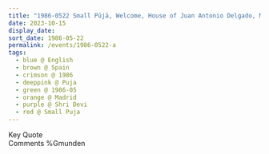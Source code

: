 ```yaml
---
title: "1986-0522 Small Pūjā, Welcome, House of Juan Antonio Delgado, Madrid, Spain"
date: 2023-10-15
display_date: 
sort_date: 1986-05-22
permalink: /events/1986-0522-a
tags:
  - blue @ English
  - brown @ Spain
  - crimson @ 1986
  - deeppink @ Puja
  - green @ 1986-05
  - orange @ Madrid
  - purple @ Shri Devi
  - red @ Small Puja
---
```


<wave-list>
  <list-title color="green" width="75">Key Quote</list-title>
  <list-item color="BlanchedAlmond"  width="200"></list-item>
  <list-item color="Lavender"></list-item>
  <list-item color="BlanchedAlmond"></list-item>
</wave-list>

<br>

<wave-list>
  <list-title color="green" width="75">Comments</list-title>
  <list-item color="BlanchedAlmond"  width="200"></list-item>
  <list-item color="Lavender"></list-item>
%Gmunden
  <list-item color="BlanchedAlmond"></list-item>
</wave-list>